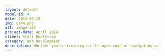 ```yaml
---
layout: default
modal-id: 4
date: 2014-07-15
img: car4.png
alt: image-alt
project-date: April 2014
client: Start Bootstrap
category: Web Development
description: Whether you're cruising on the open road or navigating city streets, the BMW 3 Series offers versatility and refinement that redefine the driving experience. Experience the ultimate combination of athleticism and sophistication with the BMW 3 Series—a true icon of automotive excellence.
---
```

